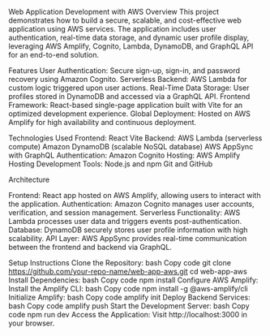 Web Application Development with AWS
Overview
This project demonstrates how to build a secure, scalable, and cost-effective web application using AWS services. The application includes user authentication, real-time data storage, and dynamic user profile display, leveraging AWS Amplify, Cognito, Lambda, DynamoDB, and GraphQL API for an end-to-end solution.

Features
User Authentication: Secure sign-up, sign-in, and password recovery using Amazon Cognito.
Serverless Backend: AWS Lambda for custom logic triggered upon user actions.
Real-Time Data Storage: User profiles stored in DynamoDB and accessed via a GraphQL API.
Frontend Framework: React-based single-page application built with Vite for an optimized development experience.
Global Deployment: Hosted on AWS Amplify for high availability and continuous deployment.

Technologies Used
Frontend:
React
Vite
Backend:
AWS Lambda (serverless compute)
Amazon DynamoDB (scalable NoSQL database)
AWS AppSync with GraphQL
Authentication:
Amazon Cognito
Hosting:
AWS Amplify Hosting
Development Tools:
Node.js and npm
Git and GitHub

Architecture


Frontend: React app hosted on AWS Amplify, allowing users to interact with the application.
Authentication: Amazon Cognito manages user accounts, verification, and session management.
Serverless Functionality: AWS Lambda processes user data and triggers events post-authentication.
Database: DynamoDB securely stores user profile information with high scalability.
API Layer: AWS AppSync provides real-time communication between the frontend and backend via GraphQL.

Setup Instructions
Clone the Repository:
bash
Copy code
git clone https://github.com/your-repo-name/web-app-aws.git
cd web-app-aws
Install Dependencies:
bash
Copy code
npm install
Configure AWS Amplify:
Install the Amplify CLI:
bash
Copy code
npm install -g @aws-amplify/cli
Initialize Amplify:
bash
Copy code
amplify init
Deploy Backend Services:
bash
Copy code
amplify push
Start the Development Server:
bash
Copy code
npm run dev
Access the Application:
Visit http://localhost:3000 in your browser.

